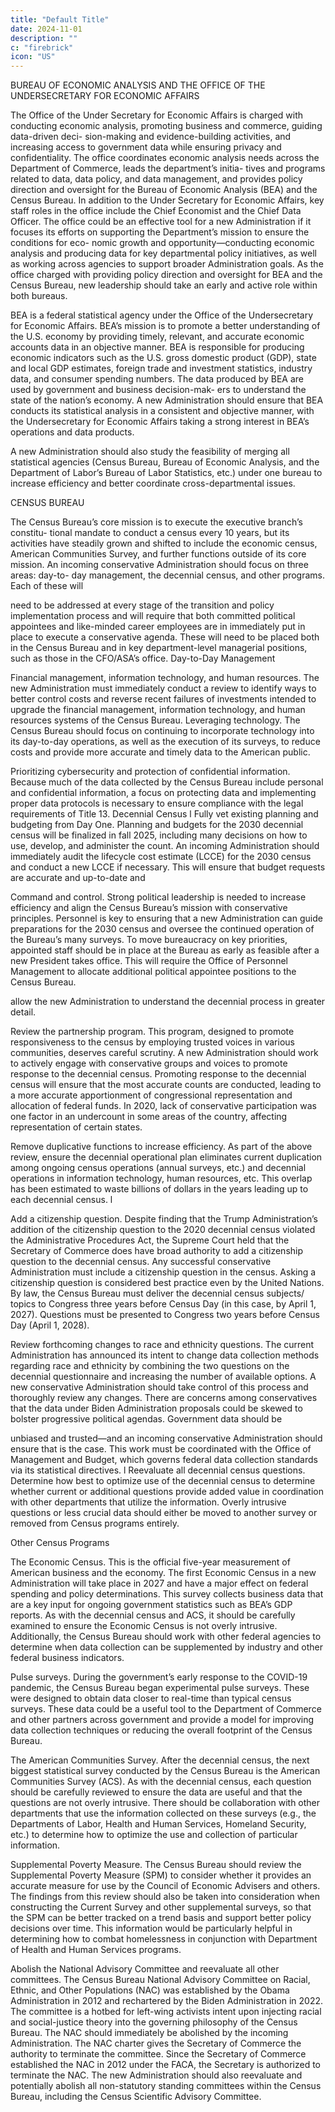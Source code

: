 ```yaml
---
title: "Default Title"
date: 2024-11-01
description: ""
c: "firebrick"
icon: "US"
---
```




BUREAU OF ECONOMIC ANALYSIS AND THE OFFICE OF THE UNDERSECRETARY FOR ECONOMIC AFFAIRS

The Office of the Under Secretary for Economic Affairs is charged with conducting
economic analysis, promoting business and commerce, guiding data-driven deci-
sion-making and evidence-building activities, and increasing access to government
data while ensuring privacy and confidentiality. The office coordinates economic
analysis needs across the Department of Commerce, leads the department’s initia-
tives and programs related to data, data policy, and data management, and provides
policy direction and oversight for the Bureau of Economic Analysis (BEA) and the
Census Bureau. In addition to the Under Secretary for Economic Affairs, key staff
roles in the office include the Chief Economist and the Chief Data Officer.
The office could be an effective tool for a new Administration if it focuses its
efforts on supporting the Department’s mission to ensure the conditions for eco-
nomic growth and opportunity—conducting economic analysis and producing
data for key departmental policy initiatives, as well as working across agencies to
support broader Administration goals. As the office charged with providing policy
direction and oversight for BEA and the Census Bureau, new leadership should
take an early and active role within both bureaus.

BEA is a federal statistical agency under the Office of the Undersecretary for
Economic Affairs. BEA’s mission is to promote a better understanding of the U.S.
economy by providing timely, relevant, and accurate economic accounts data in
an objective manner. BEA is responsible for producing economic indicators such
as the U.S. gross domestic product (GDP), state and local GDP estimates, foreign
trade and investment statistics, industry data, and consumer spending numbers.
The data produced by BEA are used by government and business decision-mak-
ers to understand the state of the nation’s economy. A new Administration should
ensure that BEA conducts its statistical analysis in a consistent and objective
manner, with the Undersecretary for Economic Affairs taking a strong interest in
BEA’s operations and data products.

A new Administration should also study the feasibility of merging all statistical
agencies (Census Bureau, Bureau of Economic Analysis, and the Department of
Labor’s Bureau of Labor Statistics, etc.) under one bureau to increase efficiency
and better coordinate cross-departmental issues.

CENSUS BUREAU

The Census Bureau’s core mission is to execute the executive branch’s constitu-
tional mandate to conduct a census every 10 years, but its activities have steadily
grown and shifted to include the economic census, American Communities Survey,
and further functions outside of its core mission.
An incoming conservative Administration should focus on three areas: day-to-
day management, the decennial census, and other programs. Each of these will

need to be addressed at every stage of the transition and policy implementation
process and will require that both committed political appointees and like-minded
career employees are in immediately put in place to execute a conservative agenda.
These will need to be placed both in the Census Bureau and in key department-level
managerial positions, such as those in the CFO/ASA’s office.
Day-to-Day Management


Financial management, information technology, and human
resources. The new Administration must immediately conduct a review
to identify ways to better control costs and reverse recent failures of
investments intended to upgrade the financial management, information
technology, and human resources systems of the Census Bureau.
Leveraging technology. The Census Bureau should focus on continuing
to incorporate technology into its day-to-day operations, as well as the
execution of its surveys, to reduce costs and provide more accurate and
timely data to the American public.

Prioritizing cybersecurity and protection of confidential information.
Because much of the data collected by the Census Bureau include personal
and confidential information, a focus on protecting data and implementing
proper data protocols is necessary to ensure compliance with the legal
requirements of Title 13.
Decennial Census
l
Fully vet existing planning and budgeting from Day One. Planning
and budgets for the 2030 decennial census will be finalized in fall 2025,
including many decisions on how to use, develop, and administer the count.
An incoming Administration should immediately audit the lifecycle cost
estimate (LCCE) for the 2030 census and conduct a new LCCE if necessary.
This will ensure that budget requests are accurate and up-to-date and


Command and control. Strong political leadership is needed to increase
efficiency and align the Census Bureau’s mission with conservative
principles. Personnel is key to ensuring that a new Administration can guide
preparations for the 2030 census and oversee the continued operation
of the Bureau’s many surveys. To move bureaucracy on key priorities,
appointed staff should be in place at the Bureau as early as feasible after
a new President takes office. This will require the Office of Personnel
Management to allocate additional political appointee positions to the
Census Bureau.

allow the new Administration to understand the decennial process in
greater detail.

Review the partnership program. This program, designed to promote
responsiveness to the census by employing trusted voices in various
communities, deserves careful scrutiny. A new Administration should work
to actively engage with conservative groups and voices to promote response
to the decennial census. Promoting response to the decennial census will
ensure that the most accurate counts are conducted, leading to a more
accurate apportionment of congressional representation and allocation
of federal funds. In 2020, lack of conservative participation was one factor
in an undercount in some areas of the country, affecting representation of
certain states.


Remove duplicative functions to increase efficiency. As part of the
above review, ensure the decennial operational plan eliminates current
duplication among ongoing census operations (annual surveys, etc.) and
decennial operations in information technology, human resources, etc. This
overlap has been estimated to waste billions of dollars in the years leading
up to each decennial census.
l


Add a citizenship question. Despite finding that the Trump
Administration’s addition of the citizenship question to the 2020 decennial
census violated the Administrative Procedures Act, the Supreme Court
held that the Secretary of Commerce does have broad authority to add a
citizenship question to the decennial census. Any successful conservative
Administration must include a citizenship question in the census. Asking a
citizenship question is considered best practice even by the United Nations.
By law, the Census Bureau must deliver the decennial census subjects/
topics to Congress three years before Census Day (in this case, by April 1,
2027). Questions must be presented to Congress two years before Census
Day (April 1, 2028).

Review forthcoming changes to race and ethnicity questions. The
current Administration has announced its intent to change data collection
methods regarding race and ethnicity by combining the two questions
on the decennial questionnaire and increasing the number of available
options. A new conservative Administration should take control of this
process and thoroughly review any changes. There are concerns among
conservatives that the data under Biden Administration proposals could be
skewed to bolster progressive political agendas. Government data should be


unbiased and trusted—and an incoming conservative Administration should
ensure that is the case. This work must be coordinated with the Office of
Management and Budget, which governs federal data collection standards
via its statistical directives.
l
Reevaluate all decennial census questions. Determine how best to
optimize use of the decennial census to determine whether current or
additional questions provide added value in coordination with other
departments that utilize the information. Overly intrusive questions or less
crucial data should either be moved to another survey or removed from
Census programs entirely.

Other Census Programs


The Economic Census. This is the official five-year measurement of
American business and the economy. The first Economic Census in a new
Administration will take place in 2027 and have a major effect on federal
spending and policy determinations. This survey collects business data that
are a key input for ongoing government statistics such as BEA’s GDP reports.
As with the decennial census and ACS, it should be carefully examined
to ensure the Economic Census is not overly intrusive. Additionally, the
Census Bureau should work with other federal agencies to determine
when data collection can be supplemented by industry and other federal
business indicators.

Pulse surveys. During the government’s early response to the COVID-19
pandemic, the Census Bureau began experimental pulse surveys. These
were designed to obtain data closer to real-time than typical census surveys.
These data could be a useful tool to the Department of Commerce and
other partners across government and provide a model for improving data
collection techniques or reducing the overall footprint of the Census Bureau.


The American Communities Survey. After the decennial census, the next
biggest statistical survey conducted by the Census Bureau is the American
Communities Survey (ACS). As with the decennial census, each question
should be carefully reviewed to ensure the data are useful and that the
questions are not overly intrusive. There should be collaboration with other
departments that use the information collected on these surveys (e.g., the
Departments of Labor, Health and Human Services, Homeland Security,
etc.) to determine how to optimize the use and collection of particular
information.


Supplemental Poverty Measure. The Census Bureau should review the
Supplemental Poverty Measure (SPM) to consider whether it provides an
accurate measure for use by the Council of Economic Advisers and others.
The findings from this review should also be taken into consideration when
constructing the Current Survey and other supplemental surveys, so that
the SPM can be better tracked on a trend basis and support better policy
decisions over time. This information would be particularly helpful in
determining how to combat homelessness in conjunction with Department
of Health and Human Services programs.

Abolish the National Advisory Committee and reevaluate all other
committees. The Census Bureau National Advisory Committee on Racial,
Ethnic, and Other Populations (NAC) was established by the Obama
Administration in 2012 and rechartered by the Biden Administration in
2022. The committee is a hotbed for left-wing activists intent upon injecting
racial and social-justice theory into the governing philosophy of the Census
Bureau. The NAC should immediately be abolished by the incoming
Administration. The NAC charter gives the Secretary of Commerce the
authority to terminate the committee. Since the Secretary of Commerce
established the NAC in 2012 under the FACA, the Secretary is authorized
to terminate the NAC. The new Administration should also reevaluate
and potentially abolish all non-statutory standing committees within the
Census Bureau, including the Census Scientific Advisory Committee.
